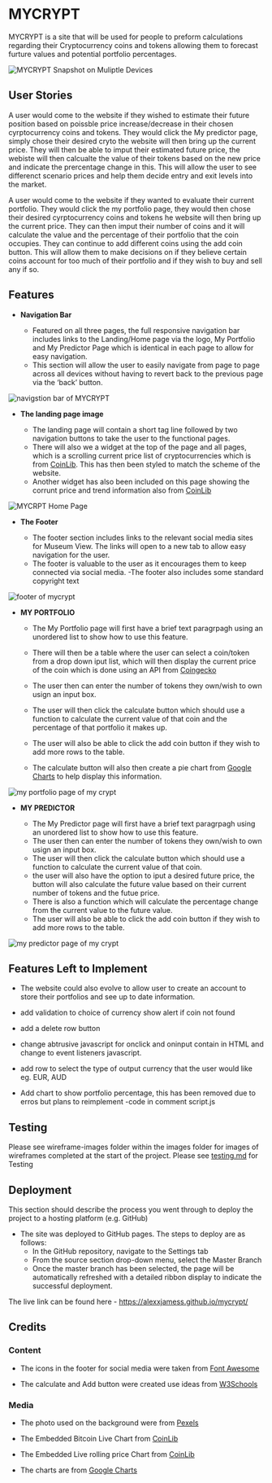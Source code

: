 # MYCRYPT

MYCRYPT is a site that will be used for people to preform calculations  regarding their Cryptocurrency coins and tokens allowing them to forecast furture values and potential portfolio percentages.



<img src="./assets/images/readme-images/responsive-mycrypt.jpg" alt="MYCRYPT Snapshot on Muliptle Devices">

## User Stories
A user would come to the website if they wished to estimate their future position based on poissble price increase/decrease in their chosen cyrptocurrency coins and tokens. They would click the My predictor page, simply chose their desired cryto the website will then bring up the current price. They will then be able to imput their estimated future price, the webiste will then calcualte the value of their tokens based on the new price and indicate the prercentage change in this. This will allow the user to see differenct scenario prices and help them decide entry and exit levels into the market.

A user would come to the website if they wanted to evaluate their current portfolio. They would click the my portfolio page, they would then chose their desired cyrptocurrency coins and tokens he website will then bring up the current price. They can then imput their number of coins and it will calculate the value and the percentage of their portfolio that the coin occupies. They can continue to add different coins using the add coin button. This will allow them to make decisions on if they believe certain coins account for too much of their portfolio and if they wish to buy and sell any if so.


## Features 

- __Navigation Bar__

  - Featured on all three pages, the full responsive navigation bar includes links to the Landing/Home page via the logo, My Portfolio and My Predictor Page which is identical in each page to allow for easy navigation.
  - This section will allow the user to easily navigate from page to page across all devices without having to revert back to the previous page via the ‘back’ button. 

<img src="./assets/images/readme-images/navbar-mycrypt.jpg" alt="navigstion bar of MYCRYPT">

- __The landing page image__

  - The landing page will contain a short tag line followed by two navigation buttons to take the user to the functional pages. 
  - There will also we a widget at the top of the page and all pages, which is a scrolling current price list of cryptocurrencies which is from [CoinLib](https://coinlib.io/widgets?w_chart_coin_id=859&w_chart_pref_coin_id=1505&w_all_theme=Dark#w_chart). This has then been styled to match the scheme of the website.
  - Another widget has also been included on this page showing the corrunt price and trend information also from [CoinLib](https://coinlib.io/widgets?w_chart_coin_id=859&w_chart_pref_coin_id=1505&w_all_theme=Dark#w_chart)

<img src="./assets/images/readme-images/landing-mycrypt.jpg" alt="MYCRPT Home Page">

- __The Footer__ 

  - The footer section includes links to the relevant social media sites for Museum View. The links will open to a new tab to allow easy navigation for the user. 
  - The footer is valuable to the user as it encourages them to keep connected via social media.
  -The footer also includes some standard copyright text

<img src="./assets/images/readme-images/footer-mycrypt.jpg" alt="footer of mycrypt">


- __MY PORTFOLIO__

  - The My Portfolio page will first have a brief text paragrpagh using an unordered list to show how to use this feature.
  
  - There will then be a table where the user can select a coin/token from a drop down iput list, which will then display the current price of the coin which is done using an API from [Coingecko](https://www.coingecko.com/api/documentations/v3)
  - The user then can enter the number of tokens they own/wish to own usign an input box.
  - The user will then click the calculate button which should use a function to calculate the current value of that coin and the percentage of that portfolio it makes up.
  - The user will also be able to click the add coin button if they wish to add more rows to the table.
  - The calculate button will also then create a pie chart from [Google Charts](https://developers.google.com/chart) to help display this information.


<img src="./assets/images/readme-images/portfolio-mycrypt.jpg" alt="my portfolio page of my crypt">

- __MY PREDICTOR__

  - The My Predictor page will first have a brief text paragrpagh using an unordered list to show how to use this feature.
  - The user then can enter the number of tokens they own/wish to own usign an input box.
  - The user will then click the calculate button which should use a function to calculate the current value of that coin.
  - the user will also have the option to iput a desired future price, the button will also calculate the future value based on their current number of tokens and the futue price.
  - There is also a function which will calculate the percentage change from the current value to the future value.
  - The user will also be able to click the add coin button if they wish to add more rows to the table.
<img src="./assets/images/readme-images/predictor-mycrypt.jpg" alt="my predictor page of my crypt">



## Features Left to Implement

- The website could also evolve to allow user to create an account to store their portfolios and see up to date information.

- add validation to choice of currency show alert if  coin not found 
- add a delete row button 
- change abtrusive javascript for onclick and oninput contain in HTML and change to event listeners javascript.
- add row to select the type of output currency that the user would like eg. EUR, AUD
- Add chart to show portfolio percentage, this has been removed due to erros but plans to reimplement -code in comment script.js


## Testing 
Please see wireframe-images folder within the images folder for images of wireframes completed at the start of the project.
Please see [testing.md](/testing.md) for Testing


## Deployment

This section should describe the process you went through to deploy the project to a hosting platform (e.g. GitHub) 

- The site was deployed to GitHub pages. The steps to deploy are as follows: 
  - In the GitHub repository, navigate to the Settings tab 
  - From the source section drop-down menu, select the Master Branch
  - Once the master branch has been selected, the page will be automatically refreshed with a detailed ribbon display to indicate the successful deployment. 

The live link can be found here - https://alexxjamess.github.io/mycrypt/


## Credits 



### Content 


- The icons in the footer for social media were taken from [Font Awesome](https://fontawesome.com/)

- The calculate and Add button were created use ideas from [W3Schools](https://www.w3schools.com/css/css3_buttons.asp)

### Media

- The photo used on the background were from [Pexels](https://www.pexels.com/photo/half-moon-596132/) 

- The Embedded Bitcoin Live Chart from [CoinLib](https://coinlib.io/widgets?w_chart_coin_id=859&w_chart_pref_coin_id=1505&w_all_theme=Dark#w_chart)

- The  Embedded Live rolling price Chart from [CoinLib](https://coinlib.io/widgets?w_chart_coin_id=859&w_chart_pref_coin_id=1505&w_all_theme=Dark#w_chart)


- The charts are from [Google Charts](https://developers.google.com/chart)





